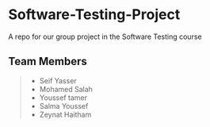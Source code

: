 # Software-Testing-Project
A repo for our group project in the Software Testing course 
## Team Members
> - Seif Yasser
> - Mohamed Salah
> - Youssef tamer
> - Salma Youssef
> - Zeynat Haitham
